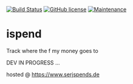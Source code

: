 [![Build Status](https://travis-ci.com/2beens/ispend.svg?branch=master)](https://travis-ci.com/2beens/ispend)
[![GitHub license](https://img.shields.io/github/license/Naereen/StrapDown.js.svg)](https://github.com/Naereen/StrapDown.js/blob/master/LICENSE)
[![Maintenance](https://img.shields.io/badge/Maintained%3F-yes-green.svg)](https://GitHub.com/Naereen/StrapDown.js/graphs/commit-activity)

# ispend
Track where the f my money goes to

DEV IN PROGRESS ...

hosted @ https://www.serjspends.de
